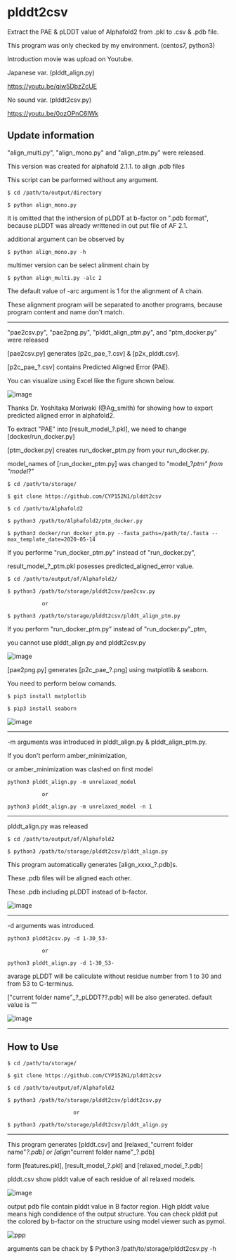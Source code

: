 # plddt2csv
Extract the PAE & pLDDT value of Alphafold2 from .pkl to .csv & .pdb file.

This program was only checked by my environment. (centos7, python3)

Introduction movie was upload on Youtube.

Japanese var. (plddt_align.py)

https://youtu.be/qiw5DbzZcUE

No sound var. (plddt2csv.py)

https://youtu.be/0ozOPnC6IWk

Update information
--------------

"align_multi.py", "align_mono.py" and "align_ptm.py" were released.

This version was created for alphafold 2.1.1. to align .pdb files  

This script can be parformed without any argument.

    $ cd /path/to/output/directory
    
    $ python align_mono.py

It is omitted that the inthersion of pLDDT at b-factor on ".pdb format", 
because pLDDT was already writtened in out put file of AF 2.1.    

additional argument can be observed by 
    
    $ python align_mono.py -h

multimer version can be select alinment chain by

    $ python align_multi.py -alc 2

The default value of -arc argument is 1 for the alignment of A chain. 

These alignment program will be separated to another programs, because program content and name don't match.

--------------

"pae2csv.py", "pae2png.py", "plddt_align_ptm.py", and "ptm_docker.py" were released

[pae2csv.py] generates [p2c_pae_?.csv] & [p2x_plddt.csv].

[p2c_pae_?.csv] contains Predicted Aligned Error (PAE). 

You can visualize using Excel like the figure shown below.

![image](https://user-images.githubusercontent.com/87903303/127757080-41d251db-6b8f-4499-bf2a-f0ab71b953c9.png)

Thanks Dr. Yoshitaka Moriwaki (@Ag_smith) for showing how to export predicted aligned error in alphafold2.


To extract "PAE" into [result_model_?.pkl], we need to change [docker/run_docker.py]

[ptm_docker.py] creates run_docker_ptm.py from your run_docker.py.

model_names of [run_docker_ptm.py] was changed to "model_?_ptm" from "model_?" 

    $ cd /path/to/storage/

    $ git clone https://github.com/CYP152N1/plddt2csv

    $ cd /path/to/Alphafold2
   
    $ python3 /path/to/Alphafold2/ptm_docker.py
    
    $ python3 docker/run_docker_ptm.py --fasta_paths=/path/to/.fasta --max_template_date=2020-05-14
    
If you performe "run_docker_ptm.py" instead of "run_docker.py", 

result_model_?_ptm.pkl posesses predicted_aligned_error value.
    
    $ cd /path/to/output/of/Alphafold2/
    
    $ python3 /path/to/storage/plddt2csv/pae2csv.py

               or

    $ python3 /path/to/storage/plddt2csv/plddt_align_ptm.py
    
If you perform "run_docker_ptm.py" instead of "run_docker.py"_ptm, 

you cannot use plddt_align.py and plddt2csv.py

![image](https://user-images.githubusercontent.com/87903303/127762914-224b0ddb-b785-4263-aa51-0fb606e1176f.png)


[pae2png.py] generates [p2c_pae_?.png] using matplotlib & seaborn.

You need to perform below comands.

    $ pip3 install matplotlib
    
    $ pip3 install seaborn

![image](https://user-images.githubusercontent.com/87903303/127762852-eb4047fd-8df9-40d7-b1a5-ad44b2e5aae1.png)

--------------

-m arguments was introduced in plddt_align.py & plddt_align_ptm.py.

If you don't perform amber_minimization,

or amber_minimization was clashed on first model

    python3 plddt_align.py -m unrelaxed_model

               or

    python3 plddt_align.py -m unrelaxed_model -n 1

--------------
plddt_align.py was released

    $ cd /path/to/output/of/Alphafold2 

    $ python3 /path/to/storage/plddt2csv/plddt_align.py

This program automatically generates [align_xxxx_?.pdb]s.

These .pdb files will be aligned each other.

These .pdb including pLDDT instead of b-factor.

![image](https://user-images.githubusercontent.com/87903303/127757060-8d7081f6-6b15-4c92-b133-6988f1c50d66.png)

--------------
-d arguments was introduced.

    python3 plddt2csv.py -d 1-30_53-

               or

    python3 plddt_align.py -d 1-30_53-

avarage pLDDT will be caliculate without residue number from 1 to 30 and from 53 to C-terminus. 

["current folder name"_?_pLDDT??.pdb] will be also generated. default value is ""

![image](https://user-images.githubusercontent.com/87903303/126935487-5393b821-93ae-4460-a4dc-9a1034ea904e.png)

--------------
How to Use
--------------
    $ cd /path/to/storage/

    $ git clone https://github.com/CYP152N1/plddt2csv

    $ cd /path/to/output/of/Alphafold2

    $ python3 /path/to/storage/plddt2csv/plddt2csv.py
    
                         or

    $ python3 /path/to/storage/plddt2csv/plddt_align.py

--------------
This program generates [plddt.csv] and [relaxed_"current folder name"_?.pdb] or [align_"current folder name"_?.pdb]

form [features.pkl], [result_model_?.pkl] and [relaxed_model_?.pdb]

plddt.csv show plddt value of each residue of all relaxed models.

![image](https://user-images.githubusercontent.com/87903303/126872927-1b69da3d-35a6-4978-ac5b-22ddf87b9f69.png)

output pdb file contain plddt value in B factor region.
High plddt value means high condidence of the output structure.
You can check plddt put the colored by b-factor on the structure using model viewer such as pymol.  

![ppp](https://user-images.githubusercontent.com/87903303/126873215-8ed0f006-525d-45ae-abb4-ac8d0bab71f3.png)

arguments can be chack by $ Python3 /path/to/storage/plddt2csv.py -h

